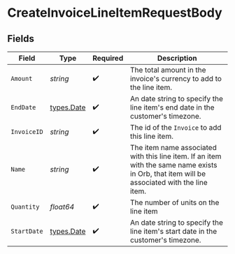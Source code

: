 # CreateInvoiceLineItemRequestBody


## Fields

| Field                                                                                                                                       | Type                                                                                                                                        | Required                                                                                                                                    | Description                                                                                                                                 |
| ------------------------------------------------------------------------------------------------------------------------------------------- | ------------------------------------------------------------------------------------------------------------------------------------------- | ------------------------------------------------------------------------------------------------------------------------------------------- | ------------------------------------------------------------------------------------------------------------------------------------------- |
| `Amount`                                                                                                                                    | *string*                                                                                                                                    | :heavy_check_mark:                                                                                                                          | The total amount in the invoice's currency to add to the line item.                                                                         |
| `EndDate`                                                                                                                                   | [types.Date](../../types/date.md)                                                                                                           | :heavy_check_mark:                                                                                                                          | An date string to specify the line item's end date in the customer's timezone.                                                              |
| `InvoiceID`                                                                                                                                 | *string*                                                                                                                                    | :heavy_check_mark:                                                                                                                          | The id of the `Invoice` to add this line item.                                                                                              |
| `Name`                                                                                                                                      | *string*                                                                                                                                    | :heavy_check_mark:                                                                                                                          | The item name associated with this line item. If an item with the same name exists in Orb, that item will be associated with the line item. |
| `Quantity`                                                                                                                                  | *float64*                                                                                                                                   | :heavy_check_mark:                                                                                                                          | The number of units on the line item                                                                                                        |
| `StartDate`                                                                                                                                 | [types.Date](../../types/date.md)                                                                                                           | :heavy_check_mark:                                                                                                                          | An date string to specify the line item's start date in the customer's timezone.                                                            |